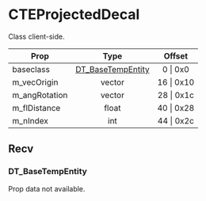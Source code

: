 # CTEProjectedDecal

Class client-side.

|Prop|Type|Offset|
|---|:-:|:-:|
|baseclass|[DT_BaseTempEntity](#dt_basetempentity)|0 \| 0x0|
|m_vecOrigin|vector|16 \| 0x10|
|m_angRotation|vector|28 \| 0x1c|
|m_flDistance|float|40 \| 0x28|
|m_nIndex|int|44 \| 0x2c|

## Recv

### DT_BaseTempEntity

Prop data not available.
